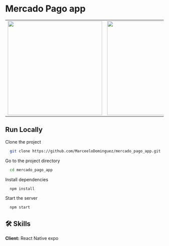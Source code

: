 # Mercado Pago app

<table>
<tr>
  <td><img src="https://user-images.githubusercontent.com/70117105/216827630-0abd8314-efa2-40d9-a04f-1c300347e47b.gif" width="300"></td>
  <td><img src="https://user-images.githubusercontent.com/70117105/216827655-b88c106e-4679-43b5-b065-81b917563a18.png" width="300"></td>
  <td><img src="https://user-images.githubusercontent.com/70117105/216827675-be6fe102-50b8-45ee-a0b8-f39fa244dac3.png" width="300"></td>
</tr>
</table>

## Run Locally

Clone the project

```bash
  git clone https://github.com/MarceeloDominguez/mercado_pago_app.git
```

Go to the project directory

```bash
  cd mercado_pago_app
```

Install dependencies

```bash
  npm install
```

Start the server

```bash
  npm start
```


## 🛠 Skills
**Client:** React Native expo
